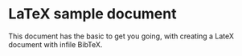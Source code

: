 # LaTeX sample document
This document has the basic to get you going, with creating a LateX document with infile BibTeX.
